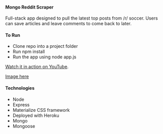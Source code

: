 #### Mongo Reddit Scraper

Full-stack app designed to pull the latest top posts from /r/ soccer. Users can save articles and leave comments to come back to later.

#### To Run

* Clone repo into a project folder
* Run npm install
* Run the app using node app.js

[Watch it in action on YouTube](https://youtu.be/OefxY2uW44Y).

[Image here](https://i.imgur.com/7YinhgX.png "This is an image")

#### Technologies

* Node
* Express
* Materialize CSS framework
* Deployed with Heroku
* Mongo
* Mongoose
